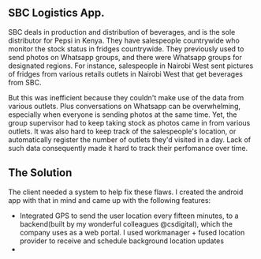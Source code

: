 ## SBC Logistics App.

SBC deals in production and distribution of beverages, and is the sole distributor for Pepsi in Kenya. They have salespeople countrywide who monitor the stock status in fridges countrywide. They previously used to send photos on Whatsapp groups, and there were Whatsapp groups for designated regions. For instance, salespeople in Nairobi West sent pictures of fridges from various retails outlets in Nairobi West that get beverages from SBC. 

But this was inefficient because they couldn't make use of the data from various outlets. Plus conversations on Whatsapp can be overwhelming, especially when everyone is sending photos at the same time. 
Yet, the group supervisor had to keep taking stock as photos came in from various outlets. It was also hard to keep track of the salespeople's location, or automatically register the number of outlets they'd visited in a day. Lack of such data consequently made it hard to track their perfomance over time.

## The Solution
The client needed a system to help fix these flaws. I created the android app with that in mind and came up with the following features:


- Integrated GPS to send the user location every fifteen minutes, to a backend(built by my wonderful colleagues @csdigital), which the company uses as a web portal. I used workmanager + fused location provider to receive and schedule background location updates
- 
